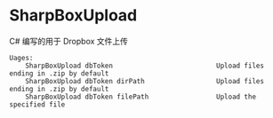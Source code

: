 # SharpBoxUpload

C# 编写的用于 Dropbox 文件上传

```
Uages:
    SharpBoxUpload dbToken                          Upload files ending in .zip by default
    SharpBoxUpload dbToken dirPath                  Upload files ending in .zip by default
    SharpBoxUpload dbToken filePath                 Upload the specified file
```